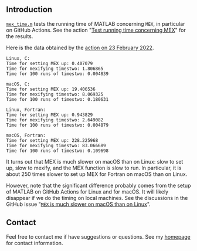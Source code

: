 ## Introduction

[`mex_time.m`](https://github.com/equipez/test_matlab/blob/master/mex_time/mex_time.m) tests the
running time of MATLAB concerning `MEX`, in particular on GitHub Actions. See the action
"[Test running time concerning MEX](https://github.com/equipez/test_matlab/actions/workflows/mex_time.yml)" for the results.

Here is the data obtained by the [action on 23 February 2022](https://github.com/equipez/test_matlab/actions/runs/1885237017).
```
Linux, C:
Time for setting MEX up: 0.407079
Time for mexifying timestwo: 1.806865
Time for 100 runs of timestwo: 0.004839

macOS, C:
Time for setting MEX up: 19.406536
Time for mexifying timestwo: 8.069325
Time for 100 runs of timestwo: 0.180631

Linux, Fortran:
Time for setting MEX up: 0.943829
Time for mexifying timestwo: 2.649082
Time for 100 runs of timestwo: 0.004879

macOS, Fortran:
Time for setting MEX up: 228.225968
Time for mexifying timestwo: 83.066689
Time for 100 runs of timestwo: 0.109698
```

It turns out that MEX is much slower on macOS than on Linux: slow to set up, slow to mexify,
and the MEX function is slow to run. In particular, it is about 250 times slower to set up MEX for Fortran on macOS than on Linux.

However, note that the significant difference probably comes from the setup of MATLAB on GitHub Actions for Linux and for macOS.
It will likely disappear if we do the timing on local machines. See the discussions in the GitHub issue
"[`MEX` is much slower on macOS than on Linux](https://github.com/matlab-actions/setup-matlab/issues/30)".


## Contact

Feel free to contact me if have suggestions or questions.
See my [homepage](https://www.zhangzk.net) for contact information.
